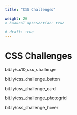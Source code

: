 ```yaml
---
title: "CSS Challenges"

weight: 20
# bookCollapseSection: true

# draft: true
---
```


# CSS Challenges


bit.ly/cs10_css_challenge



bit.ly/css_challenge_button



bit.ly/css_challenge_card



bit.ly/css_challenge_photogrid

 bit.ly/css_challenge_hover

